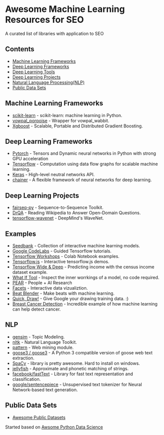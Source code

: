# Awesome Machine Learning Resources for SEO

A curated list of libraries with application to SEO


## Contents

- [Machine Learning Frameworks](#machine-learning-frameworks)
- [Deep Learning Frameworks](#deep-learning-frameworks)
- [Deep Learning Tools](#deep-learning-tools)
- [Deep Learning Projects](#deep-learning-projects)
- [Natural Language Processing(NLP)](#nlp)
- [Public Data Sets](#public-data-sets)

## Machine Learning Frameworks

- [scikit-learn](http://scikit-learn.org/stable/) - scikit-learn: machine learning in Python.
- [vowpal_porpoise](https://github.com/josephreisinger/vowpal_porpoise) - Wrapper for vowpal_wabbit.
- [Xgboost](https://xgboost.readthedocs.io/en/latest/) - Scalable, Portable and Distributed Gradient Boosting.


## Deep Learning Frameworks

- [Pytorch](https://github.com/pytorch/pytorch) - Tensors and Dynamic neural networks in Python with strong GPU acceleration
- [Tensorflow](https://github.com/tensorflow/tensorflow) - Computation using data flow graphs for scalable machine learning.
- [Keras](https://keras.io) - High-level neutral networks API.
- [chainer](https://github.com/chainer/chainer) - A flexible framework of neural networks for deep learning.


## Deep Learning Projects

- [fairseq-py](https://github.com/facebookresearch/fairseq-py) - Sequence-to-Sequence Toolkit.
- [DrQA](https://github.com/facebookresearch/DrQA) - Reading Wikipedia to Answer Open-Domain Questions.
- [tensorflow-wavenet](https://github.com/ibab/tensorflow-wavenet) - DeepMind's WaveNet.


## Examples

- [Seedbank](https://research.google.com/seedbank/) - Collection of interactive machine learning models.
- [Google CodeLabs](https://codelabs.developers.google.com/?cat=TensorFlow) - Guided Tensorflow tutorials.
- [Tensorflow Workshops](https://github.com/tensorflow/workshops) - Colab Notebook examples.
- [Tensorflow.js](https://js.tensorflow.org/) - Interactive tensorflow.js demos.
- [Tensorflow Wide & Deep](https://github.com/tensorflow/models/tree/master/official/wide_deep) - Predicting income with the census income dataset example.
- [What If Tool](https://pair-code.github.io/what-if-tool/) - Inspect the inner worrkings of a model, no code required.
- [PEAR](https://ai.google/research/teams/brain/pair) - People + AI Research
- [Facets](https://pair-code.github.io/facets/) - Interactive data vizualiztion.
- [Beat Blender](https://experiments.withgoogle.com/ai/beat-blender/view/) - Make beats with machine learning.
- [Quick, Draw!](https://quickdraw.withgoogle.com/) - Give Google your drawing training data. :)
- [Breast Cancer Detection](https://colab.research.google.com/drive/1ANmq66IO-nKoYWOTC1eIyqvtNxlR7bkn) - Incredible example of how machine learning can help detect cancer.

## NLP

- [gensim](https://github.com/piskvorky/gensim) - Topic Modeling.
- [nltk](http://www.nltk.org) - Natural Language Toolkit.
- [pattern](https://github.com/clips/pattern) - Web mining module.
- [goose3 / goose3](https://github.com/goose3/goose3) - A Python 3 compatible version of goose web text extraction.
- [SpaCy](https://github.com/explosion/spaCy) - library is pretty awesome. Hard to install on windows.
- [jellyfish](https://github.com/jamesturk/jellyfish) - Approximate and phonetic matching of strings.
- [facebook/fastText](https://github.com/facebookresearch/fastText) - Library for fast text representation and classification.
- [google/sentencepiece](https://github.com/google/sentencepiece) - Unsupervised text tokenizer for Neural Network-based text generation.


## Public Data Sets

- [Awesome Public Datasets](https://github.com/caesar0301/awesome-public-datasets)


Started based on [Awsome Python Data Science](https://github.com/thomasjpfan/awesome-python-data-science)

